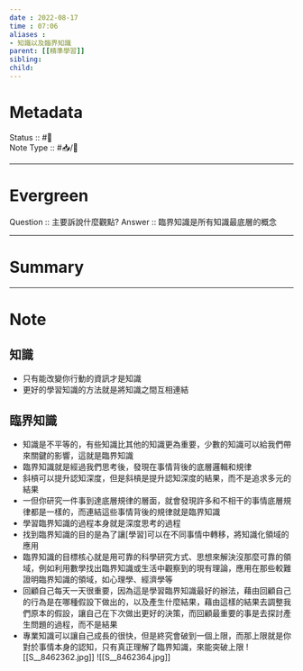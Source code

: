 ```yaml
---
date : 2022-08-17
time : 07:06
aliases :
- 知識以及臨界知識
parent: [[精準學習]]
sibling:
child: 
---
```


# Metadata
Status :: #🌱 <br>
Note Type :: #📥/📘 <br>

---
# Evergreen
Question :: 主要訴說什麼觀點?
Answer :: 臨界知識是所有知識最底層的概念


---

# Summary


---

# Note

## 知識
- 只有能改變你行動的資訊才是知識
- 更好的學習知識的方法就是將知識之間互相連結

## 臨界知識
- 知識是不平等的，有些知識比其他的知識更為重要，少數的知識可以給我們帶來關鍵的影響，這就是臨界知識
- 臨界知識就是經過我們思考後，發現在事情背後的底層邏輯和規律
- 斜槓可以提升認知深度，但是斜槓是提升認知深度的結果，而不是追求多元的結果
- 一但你研究一件事到達底層規律的層面，就會發現許多和不相干的事情底層規律都是一樣的，而連結這些事情背後的規律就是臨界知識
- 學習臨界知識的過程本身就是深度思考的過程
- 找到臨界知識的目的是為了讓[學習]可以在不同事情中轉移，將知識化領域的應用
- 臨界知識的目標核心就是用可靠的科學研究方式、思想來解決沒那麼可靠的領域，例如利用數學找出臨界知識或生活中觀察到的現有理論，應用在那些較難證明臨界知識的領域，如心理學、經濟學等
- 回顧自己每天一天很重要，因為這是學習臨界知識最好的辦法，藉由回顧自己的行為是在哪種假設下做出的，以及產生什麼結果，藉由這樣的結果去調整我們原本的假設，讓自己在下次做出更好的決策，而回顧最重要的事是去探討產生問題的過程，而不是結果
- 專業知識可以讓自己成長的很快，但是終究會破到一個上限，而那上限就是你對於事情本身的認知，只有真正理解了臨界知識，來能突破上限
![[S__8462362.jpg]]
![[S__8462364.jpg]]